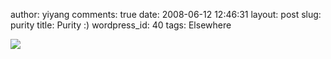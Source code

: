 author: yiyang
comments: true
date: 2008-06-12 12:46:31
layout: post
slug: purity
title: Purity :)
wordpress_id: 40
tags: Elsewhere

[![](http://wearehugh.com/public/2008/06/philosophers.png)](http://diveintomark.org/archives/2008/06/11/purity)
